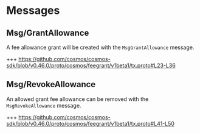 <!--
order: 3
-->

# Messages

## Msg/GrantAllowance

A fee allowance grant will be created with the `MsgGrantAllowance` message.

+++ https://github.com/cosmos/cosmos-sdk/blob/v0.46.0/proto/cosmos/feegrant/v1beta1/tx.proto#L23-L36

## Msg/RevokeAllowance

An allowed grant fee allowance can be removed with the `MsgRevokeAllowance` message.

+++ https://github.com/cosmos/cosmos-sdk/blob/v0.46.0/proto/cosmos/feegrant/v1beta1/tx.proto#L41-L50
